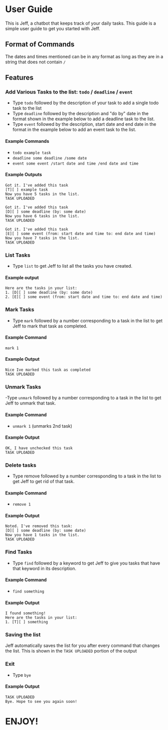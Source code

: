 # User Guide
This is Jeff, a chatbot that keeps track of your daily tasks.
This guide is a simple user guide to get you started with Jeff.

## Format of Commands
The dates and times mentioned can be in any format as long as they are in a string that does not contain `/` 

## Features 

### Add Various Tasks to the list: `todo` / `deadline` / `event`
- Type `todo` followed by the description of your task to add a single todo task to the list
- Type `deadline` followed by the description and "do by" date in the format shown in the example below to add a deadline task to the list.
- Type `event` followed by the description, start date and end date in the format in the example below to add an event task to the list.

#### Example Commands
- `todo example task`
- `deadline some deadline /some date`
- `event some event /start date and time /end date and time`

#### Example Outputs

```
Got it. I've added this task
[T][ ] example task
Now you have 5 tasks in the list.
TASK UPLOADED
```

```
Got it. I've added this task
[D][ ] some deadline (by: some date)
Now you have 6 tasks in the list.
TASK UPLOADED
```

```
Got it. I've added this task
[E][ ] some event (from: start date and time to: end date and time)
Now you have 7 tasks in the list.
TASK UPLOADED
```

### List Tasks
- Type `list` to get Jeff to list all the tasks you have created.

#### Example output
```
Here are the tasks in your list:
1. [D][ ] some deadline (by: some date)
2. [E][ ] some event (from: start date and time to: end date and time)
```

### Mark Tasks
- Type `mark` followed by a number corresponding to a task in the list to get Jeff to mark that task as completed.

#### Example Command 
`mark 1`

#### Example Output
```
Nice Ive marked this task as completed 
TASK UPLOADED
```

### Unmark Tasks
-Type `unmark` followed by a number corresponding to a task in the list to get Jeff to unmark that task.

#### Example Command
- `unmark 1` (unmarks 2nd task)

#### Example Output
```
OK, I have unchecked this task
TASK UPLOADED
```

### Delete tasks
- Type remove followed by a number corresponding to a task in the list to get Jeff to get rid of that task.

#### Example Command
- `remove 1`

#### Example Output
```
Noted. I've removed this task:
[D][ ] some deadline (by: some date)
Now you have 1 tasks in the list.
TASK UPLOADED
```

### Find Tasks
- Type `find` followed by a keyword to get Jeff to give you tasks that have that keyword in its description.

#### Example Command
- `find something`

#### Example Output
```
I found something!
Here are the tasks in your list:
1. [T][ ] something
```

### Saving the list
Jeff automatically saves the list for you after every command that changes the list. This is shown in the `TASK UPLOADED` portion of the output

### Exit
- Type `bye`

#### Example Output
```
TASK UPLOADED
Bye. Hope to see you again soon!
```




# ENJOY!

